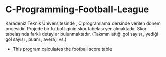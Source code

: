 # C-Programming-Football-League

Karadeniz Teknik Üniversitesinde , C programlama dersinde verilen dönem projesidir.
Projede bir futbol liginin skor tabelası yer almaktadır.
Skor tabelasında farklı detaylar bulunmaktadır. (Takımın attığı gol sayısı , yediği gol sayısı , puanı , averajı vs.)

- This program calculates the football score table
